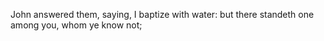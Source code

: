 John answered them, saying, I baptize with water: but there standeth one among you, whom ye know not;
